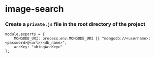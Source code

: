 # image-search

### Create a `private.js` file in the root directory of the project
```
module.exports = {
	MONGODB_URI: process.env.MONGODB_URI || "mongodb://<username>:<password>@<url>/<db_name>",
	accKey: "<bingAccKey>"
};
```
